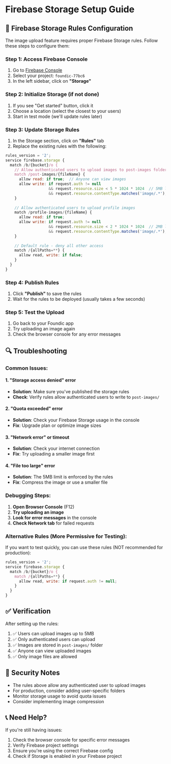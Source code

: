 # Firebase Storage Setup Guide

## 🔧 **Firebase Storage Rules Configuration**

The image upload feature requires proper Firebase Storage rules. Follow these steps to configure them:

### **Step 1: Access Firebase Console**
1. Go to [Firebase Console](https://console.firebase.google.com/)
2. Select your project: `foundic-77bc6`
3. In the left sidebar, click on **"Storage"**

### **Step 2: Initialize Storage (if not done)**
1. If you see "Get started" button, click it
2. Choose a location (select the closest to your users)
3. Start in test mode (we'll update rules later)

### **Step 3: Update Storage Rules**
1. In the Storage section, click on **"Rules"** tab
2. Replace the existing rules with the following:

```javascript
rules_version = '2';
service firebase.storage {
  match /b/{bucket}/o {
    // Allow authenticated users to upload images to post-images folder
    match /post-images/{fileName} {
      allow read: if true;  // Anyone can view images
      allow write: if request.auth != null 
                   && request.resource.size < 5 * 1024 * 1024  // 5MB limit
                   && request.resource.contentType.matches('image/.*');  // Only images
    }
    
    // Allow authenticated users to upload profile images
    match /profile-images/{fileName} {
      allow read: if true;
      allow write: if request.auth != null 
                   && request.resource.size < 2 * 1024 * 1024  // 2MB limit
                   && request.resource.contentType.matches('image/.*');
    }
    
    // Default rule - deny all other access
    match /{allPaths=**} {
      allow read, write: if false;
    }
  }
}
```

### **Step 4: Publish Rules**
1. Click **"Publish"** to save the rules
2. Wait for the rules to be deployed (usually takes a few seconds)

### **Step 5: Test the Upload**
1. Go back to your Foundic app
2. Try uploading an image again
3. Check the browser console for any error messages

## 🔍 **Troubleshooting**

### **Common Issues:**

#### **1. "Storage access denied" error**
- **Solution**: Make sure you've published the storage rules
- **Check**: Verify rules allow authenticated users to write to `post-images/`

#### **2. "Quota exceeded" error**
- **Solution**: Check your Firebase Storage usage in the console
- **Fix**: Upgrade plan or optimize image sizes

#### **3. "Network error" or timeout**
- **Solution**: Check your internet connection
- **Fix**: Try uploading a smaller image first

#### **4. "File too large" error**
- **Solution**: The 5MB limit is enforced by the rules
- **Fix**: Compress the image or use a smaller file

### **Debugging Steps:**
1. **Open Browser Console** (F12)
2. **Try uploading an image**
3. **Look for error messages** in the console
4. **Check Network tab** for failed requests

### **Alternative Rules (More Permissive for Testing):**
If you want to test quickly, you can use these rules (NOT recommended for production):

```javascript
rules_version = '2';
service firebase.storage {
  match /b/{bucket}/o {
    match /{allPaths=**} {
      allow read, write: if request.auth != null;
    }
  }
}
```

## ✅ **Verification**

After setting up the rules:
1. ✅ Users can upload images up to 5MB
2. ✅ Only authenticated users can upload
3. ✅ Images are stored in `post-images/` folder
4. ✅ Anyone can view uploaded images
5. ✅ Only image files are allowed

## 🚨 **Security Notes**

- The rules above allow any authenticated user to upload images
- For production, consider adding user-specific folders
- Monitor storage usage to avoid quota issues
- Consider implementing image compression

## 📞 **Need Help?**

If you're still having issues:
1. Check the browser console for specific error messages
2. Verify Firebase project settings
3. Ensure you're using the correct Firebase config
4. Check if Storage is enabled in your Firebase project

